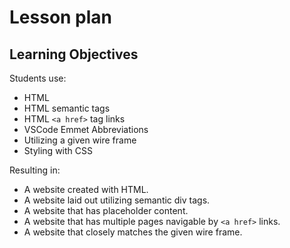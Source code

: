 # Lesson plan

  ## Learning Objectives
  
  Students use: 
  
  - HTML
  - HTML semantic tags
  - HTML `<a href>` tag links
  - VSCode Emmet Abbreviations
  - Utilizing a given wire frame
  - Styling with CSS

  Resulting in:

  - A website created with HTML.
  - A website laid out utilizing semantic div tags.
  - A website that has placeholder content.
  - A website that has multiple pages navigable by `<a href>` links.
  - A website that closely matches the given wire frame.


  
